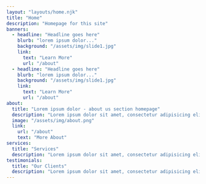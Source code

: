 ```yaml
---
layout: "layouts/home.njk"
title: "Home"
description: "Homepage for this site"
banners:
  - headline: "Headline goes here"
    blurb: "lorem ipsum dolor..."
    background: "/assets/img/slide1.jpg"
    link:
      text: "Learn More"
      url: "/about"
  - headline: "Headline goes here"
    blurb: "lorem ipsum dolor..."
    background: "/assets/img/slide1.jpg"
    link:
      text: "Learn More"
      url: "/about"
about:
  title: "Lorem ipsum dolor - about us section homepage"
  description: "Lorem ipsum dolor sit amet, consectetur adipisicing elit, sed do eiusmod tempor incididunt ut labore et dolore magna aliqua. Ut enim ad minim veniam, quis nostrud exercitation ullamco laboris nisi ut aliquip. Exa commodo consequat.Pellentesque habitant morbi tristique senectus et netus et malesuada fames ac turpis egestas."
  image: "/assets/img/about.png"
  link:
    url: "/about"
    text: "More About"
services:
  title: "Services"
  description: "Lorem ipsum dolor sit amet, consectetur adipisicing elit"
testimonials:
  title: "Our Clients"
  description: "Lorem ipsum dolor sit amet, consectetur adipisicing elit"
---
```



